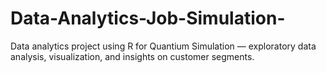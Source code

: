 # Data-Analytics-Job-Simulation-
Data analytics project using R for Quantium Simulation — exploratory data analysis, visualization, and insights on customer segments.
